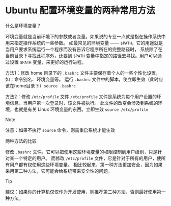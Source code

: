 # Ubuntu 配置环境变量的两种常用方法

什么是环境变量？

环境变量就是当前环境下的参数或者变量。如果说的专业一点就是指在操作系统中用来指定操作系统的一些参数。
如最常见的环境变量 —— `$PATH`，它的用途就是当用户要求系统运行一个程序而没有告诉它程序所在的完整路径时，
系统除了在当前目录下寻找此程序外，还要到 `$PATH` 变量中指定的路径去寻找。用户可以通过设置 `$PATH` 变量，来更好的运行进程。

方法1：修改 home 目录下的 `.bashrc` 文件主要保存着个人的一些个性化设置，如：命令别名、环境变量等。
运行 `.bashrc` 文件中的脚本，使立即生效（此时应该在home目录下）`source .bashrc`

方法2：修改 `/etc/profile` 文件 `/etc/profile` 文件是系统为每个用户设置的环境信息，当用户第一次登录时，该文件被执行。
此文件的改变会涉及到系统的环境，也就是有关 Linux 环境变量的东西。立即生效 `source /etc/profile`

> [!NOTE]
> 注意：如果不执行 `source` 命令，则需重启系统才能生效

两种方法的比较

修改 `.bashrc` 文件，它可以把使用这些环境变量的权限控制到用户级别，只是针对某一个特定的用户。
而修改 `/etc/profile` 文件，它是针对于所有的用户，使所有用户都有权使用这些环境变量。
相比较起来，第一种方法更加安全，因为如果采用第二种方法，它可能会给系统带来安全性的问题。

> [!TIP]
> 建议：如果你的计算机仅仅作为开发使用，则推荐第二种方法，否则最好使用第一种方法。
